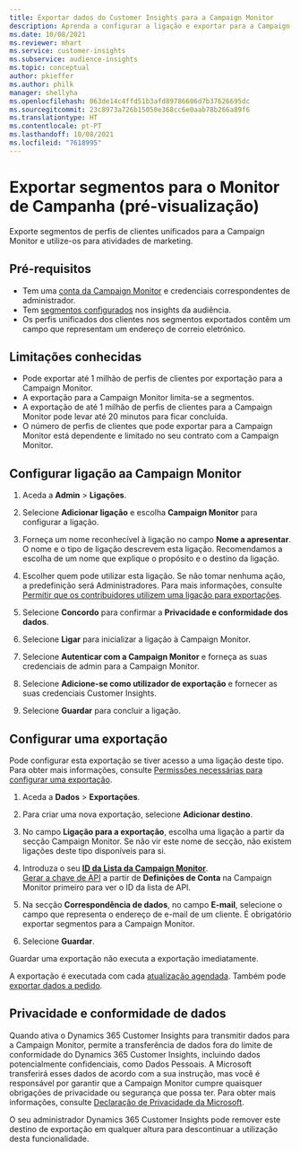 ```yaml
---
title: Exportar dados do Customer Insights para a Campaign Monitor
description: Aprenda a configurar a ligação e exportar para a Campaign Monitor.
ms.date: 10/08/2021
ms.reviewer: mhart
ms.service: customer-insights
ms.subservice: audience-insights
ms.topic: conceptual
author: pkieffer
ms.author: philk
manager: shellyha
ms.openlocfilehash: 063de14c4ffd51b3afd89786606d7b37626695dc
ms.sourcegitcommit: 23c8973a726b15050e368cc6e0aab78b266a89f6
ms.translationtype: HT
ms.contentlocale: pt-PT
ms.lasthandoff: 10/08/2021
ms.locfileid: "7618995"
---
```

# <a name="export-segments-to-campaign-monitor-preview"></a>Exportar segmentos para o Monitor de Campanha (pré-visualização)

Exporte segmentos de perfis de clientes unificados para a Campaign Monitor e utilize-os para atividades de marketing.

## <a name="prerequisites"></a>Pré-requisitos

-   Tem uma [conta da Campaign Monitor](https://www.campaignmonitor.com/) e credenciais correspondentes de administrador.
-   Tem [segmentos configurados](segments.md) nos insights da audiência.
-   Os perfis unificados dos clientes nos segmentos exportados contêm um campo que representam um endereço de correio eletrónico.

## <a name="known-limitations"></a>Limitações conhecidas

- Pode exportar até 1 milhão de perfis de clientes por exportação para a Campaign Monitor.
- A exportação para a Campaign Monitor limita-se a segmentos.
- A exportação de até 1 milhão de perfis de clientes para a Campaign Monitor pode levar até 20 minutos para ficar concluída. 
- O número de perfis de clientes que pode exportar para a Campaign Monitor está dependente e limitado no seu contrato com a Campaign Monitor.

## <a name="set-up-connection-to-campaign-monitor"></a>Configurar ligação aa Campaign Monitor

1. Aceda a **Admin** > **Ligações**.

1. Selecione **Adicionar ligação** e escolha **Campaign Monitor** para configurar a ligação.

1. Forneça um nome reconhecível à ligação no campo **Nome a apresentar**. O nome e o tipo de ligação descrevem esta ligação. Recomendamos a escolha de um nome que explique o propósito e o destino da ligação.

1. Escolher quem pode utilizar esta ligação. Se não tomar nenhuma ação, a predefinição será Administradores. Para mais informações, consulte [Permitir que os contribuidores utilizem uma ligação para exportações](connections.md#allow-contributors-to-use-a-connection-for-exports).

1. Selecione **Concordo** para confirmar a **Privacidade e conformidade dos dados**.

1. Selecione **Ligar** para inicializar a ligação à Campaign Monitor.

1. Selecione **Autenticar com a Campaign Monitor** e forneça as suas credenciais de admin para a Campaign Monitor.

1. Selecione **Adicione-se como utilizador de exportação** e fornecer as suas credenciais Customer Insights.

1. Selecione **Guardar** para concluir a ligação.

## <a name="configure-an-export"></a>Configurar uma exportação

Pode configurar esta exportação se tiver acesso a uma ligação deste tipo. Para obter mais informações, consulte [Permissões necessárias para configurar uma exportação](export-destinations.md#set-up-a-new-export).

1. Aceda a **Dados** > **Exportações**.

1. Para criar uma nova exportação, selecione **Adicionar destino**.

1. No campo **Ligação para a exportação**, escolha uma ligação a partir da secção Campaign Monitor. Se não vir este nome de secção, não existem ligações deste tipo disponíveis para si.

1. Introduza o seu [**ID da Lista da Campaign Monitor**](https://www.campaignmonitor.com/api/getting-started/#your-list-id).    
   [Gerar a chave de API](https://www.campaignmonitor.com/api/getting-started/) a partir de **Definições de Conta** na Campaign Monitor primeiro para ver o ID da lista de API.  

1. Na secção **Correspondência de dados**, no campo **E-mail**, selecione o campo que representa o endereço de e-mail de um cliente. É obrigatório exportar segmentos para a Campaign Monitor.

1. Selecione **Guardar**.

Guardar uma exportação não executa a exportação imediatamente.

A exportação é executada com cada [atualização agendada](system.md#schedule-tab). Também pode [exportar dados a pedido](export-destinations.md#run-exports-on-demand). 


## <a name="data-privacy-and-compliance"></a>Privacidade e conformidade de dados

Quando ativa o Dynamics 365 Customer Insights para transmitir dados para a Campaign Monitor, permite a transferência de dados fora do limite de conformidade do Dynamics 365 Customer Insights, incluindo dados potencialmente confidenciais, como Dados Pessoais. A Microsoft transferirá esses dados de acordo com a sua instrução, mas você é responsável por garantir que a Campaign Monitor cumpre quaisquer obrigações de privacidade ou segurança que possa ter. Para obter mais informações, consulte [Declaração de Privacidade da Microsoft](https://go.microsoft.com/fwlink/?linkid=396732).

O seu administrador Dynamics 365 Customer Insights pode remover este destino de exportação em qualquer altura para descontinuar a utilização desta funcionalidade.
